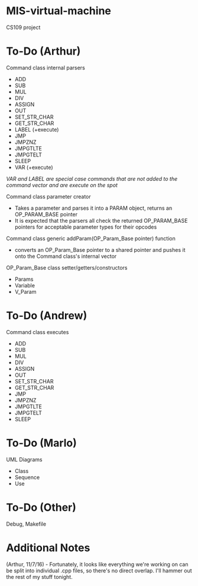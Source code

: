 # MIS-virtual-machine
CS109 project


# To-Do (Arthur)
Command class internal parsers
  - ADD
  - SUB
  - MUL
  - DIV
  - ASSIGN
  - OUT
  - SET_STR_CHAR
  - GET_STR_CHAR
  - LABEL (+execute)
  - JMP
  - JMPZNZ
  - JMPGTLTE
  - JMPGTELT
  - SLEEP
  - VAR (+execute)
  
  *VAR and LABEL are special case commands that are not added to the command vector and are execute on the spot*
  
Command class parameter creator
  - Takes a parameter and parses it into a PARAM object, returns an OP_PARAM_BASE pointer
  - It is expected that the parsers all check the returned OP_PARAM_BASE pointers for acceptable parameter types for their opcodes
  
Command class generic addParam(OP_Param_Base pointer) function
  - converts an OP_Param_Base pointer to a shared pointer and pushes it onto the Command class's internal vector
  
OP_Param_Base class setter/getters/constructors
  - Params
  - Variable
  - V_Param

# To-Do (Andrew)
Command class executes
  - ADD
  - SUB
  - MUL
  - DIV
  - ASSIGN
  - OUT
  - SET_STR_CHAR
  - GET_STR_CHAR
  - JMP
  - JMPZNZ
  - JMPGTLTE
  - JMPGTELT
  - SLEEP
  
  
# To-Do (Marlo)
UML Diagrams
   - Class
   - Sequence
   - Use
   
   
# To-Do (Other)
Debug, Makefile


# Additional Notes

(Arthur, 11/7/16) - Fortunately, it looks like everything we're working on can be split into individual .cpp files, so there's no direct overlap. I'll hammer out the rest of my stuff tonight.
